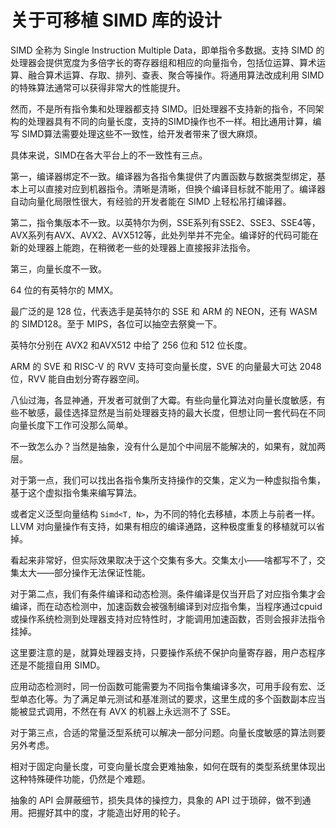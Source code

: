 # 关于可移植 SIMD 库的设计

SIMD 全称为 Single Instruction Multiple Data，即单指令多数据。支持 SIMD 的处理器会提供宽度为多倍字长的寄存器组和相应的向量指令，包括位运算、算术运算、融合算术运算、存取、排列、查表、聚合等操作。将通用算法改成利用 SIMD 的特殊算法通常可以获得非常大的性能提升。

然而，不是所有指令集和处理器都支持 SIMD。旧处理器不支持新的指令，不同架构的处理器具有不同的向量长度，支持的SIMD操作也不一样。相比通用计算，编写 SIMD算法需要处理这些不一致性，给开发者带来了很大麻烦。


具体来说，SIMD在各大平台上的不一致性有三点。

第一，编译器绑定不一致。编译器为各指令集提供了内置函数与数据类型绑定，基本上可以直接对应到机器指令。清晰是清晰，但换个编译目标就不能用了。编译器自动向量化局限性很大，有经验的开发者能在 SIMD 上轻松吊打编译器。

第二，指令集版本不一致。以英特尔为例，SSE系列有SSE2、SSE3、SSE4等，AVX系列有AVX、AVX2、AVX512等，此处列举并不完全。编译好的代码可能在新的处理器上能跑，在稍微老一些的处理器上直接报非法指令。

第三，向量长度不一致。

64 位的有英特尔的 MMX。

最广泛的是 128 位，代表选手是英特尔的 SSE 和 ARM 的 NEON，还有 WASM 的 SIMD128。至于 MIPS，各位可以抽空去祭奠一下。

英特尔分别在 AVX2 和AVX512 中给了 256 位和 512 位长度。

ARM 的 SVE 和 RISC-V 的 RVV 支持可变向量长度，SVE 的向量最大可达 2048 位，RVV 能自由划分寄存器空间。

八仙过海，各显神通，开发者可就倒了大霉。有些向量化算法对向量长度敏感，有些不敏感，最佳选择显然是当前处理器支持的最大长度，但想让同一套代码在不同向量长度下工作可没那么简单。


不一致怎么办？当然是抽象，没有什么是加个中间层不能解决的，如果有，就加两层。


对于第一点，我们可以找出各指令集所支持操作的交集，定义为一种虚拟指令集，基于这个虚拟指令集来编写算法。

或者定义泛型向量结构 `Simd<T, N>`，为不同的特化去移植，本质上与前者一样。LLVM 对向量操作有支持，如果有相应的编译通路，这种极度重复的移植就可以省掉。

看起来非常好，但实际效果取决于这个交集有多大。交集太小——啥都写不了，交集太大——部分操作无法保证性能。

对于第二点，我们有条件编译和动态检测。条件编译是仅当开启了对应指令集才会编译，而在动态检测中，加速函数会被强制编译到对应指令集，当程序通过cpuid或操作系统检测到处理器支持对应特性时，才能调用加速函数，否则会报非法指令挂掉。

这里要注意的是，就算处理器支持，只要操作系统不保护向量寄存器，用户态程序还是不能擅自用 SIMD。

应用动态检测时，同一份函数可能需要为不同指令集编译多次，可用手段有宏、泛型单态化等。为了满足单元测试和基准测试的要求，这里生成的多个函数副本应当能被显式调用，不然在有 AVX 的机器上永远测不了 SSE。

对于第三点，合适的常量泛型系统可以解决一部分问题。向量长度敏感的算法则要另外考虑。

相对于固定向量长度，可变向量长度会更难抽象，如何在既有的类型系统里体现出这种特殊硬件功能，仍然是个难题。


抽象的 API 会屏蔽细节，损失具体的操控力，具象的 API 过于琐碎，做不到通用。把握好其中的度，才能造出好用的轮子。